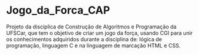 # Jogo_da_Forca_CAP
Projeto da disciplica de Construção de Algoritmos e Programação da UFSCar, que tem o objetivo de criar um jogo da força, usando CGI para unir os conhecimentos adquiridos durante a disciplina de: lógica de programação, linguagem C e na linguagem de marcação HTML e CSS.
